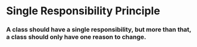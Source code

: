 # Single Responsibility Principle

### A class should have a single responsibility, but more than that, a class should only have one reason to change.